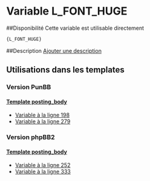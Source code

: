 # Variable L_FONT_HUGE

##Disponibilité
Cette variable est utilisable directement

```html
{L_FONT_HUGE}
```

##Description
[Ajouter une description](https://fa-tvars.appspot.com/var/L_FONT_HUGE)

## Utilisations dans les templates

### Version PunBB

#### [Template posting_body](punbb/posting_body.md#readme)
* [Variable &agrave; la ligne 198](../punbb/posting_body.tpl#L198)
* [Variable &agrave; la ligne 279](../punbb/posting_body.tpl#L279)

### Version phpBB2

#### [Template posting_body](subsilver/posting_body.md#readme)
* [Variable &agrave; la ligne 252](../subsilver/posting_body.tpl#L252)
* [Variable &agrave; la ligne 333](../subsilver/posting_body.tpl#L333)